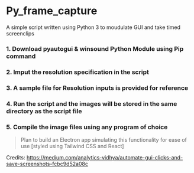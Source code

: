 # Py_frame_capture
 A simple script written using Python 3 to moudulate GUI and take timed screenclips

### 1. Download pyautogui & winsound Python Module using Pip command
### 2. Imput the resolution specification in the script
### 3. A sample file for Resolution inputs is provided for reference
### 4. Run the script and the images will be stored in the same directory as the script file
### 5. Compile the image files using any program of choice

> Plan to build an Electron app simulating this functionality for ease of use [styled using Tailwind CSS and React]


Credits: https://medium.com/analytics-vidhya/automate-gui-clicks-and-save-screenshots-fcbc9d52a08c
